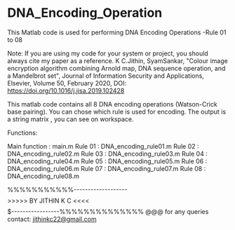 # DNA_Encoding_Operation
This Matlab code is used for performing DNA Encoding Operations -Rule 01 to 08

Note: If you are using my code for your system or project, you should always cite my paper as a reference. K C.Jithin, SyamSankar, "Colour image encryption algorithm combining Arnold map, DNA sequence operation, and a Mandelbrot set", Journal of Information Security and Applications, Elsevier, Volume 50, February 2020, DOI: https://doi.org/10.1016/j.jisa.2019.102428

This matlab code contains all 8 DNA encoding operations (Watson-Crick base pairing). You can chose which rule is used for encoding. The output is a string matrix , you can see on workspace.

Functions:

Main function      : main.m
Rule 01            : DNA_encoding_rule01.m
Rule 02            : DNA_encoding_rule02.m
Rule 03            : DNA_encoding_rule03.m
Rule 04            : DNA_encoding_rule04.m
Rule 05            : DNA_encoding_rule05.m
Rule 06            : DNA_encoding_rule06.m
Rule 07            : DNA_encoding_rule07.m
Rule 08            : DNA_encoding_rule08.m



%%%%%%%%%%%-------------------$$$$$$$$>>>>> BY JITHIN K C <<<<$$$$$$$$$-----------------%%%%%%%%%%%%%% 
@@@ for any queries contact: jithinkc22@gmail.com
